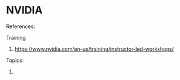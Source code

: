 # NVIDIA

References: 

Training
1. https://www.nvidia.com/en-us/training/instructor-led-workshops/

Topics:

1. 

